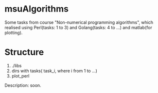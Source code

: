 # msuAlgorithms

Some tasks from course "Non-numerical programming algorithms", which realised using Perl(tasks: 1 to 3) and Golang(tasks: 4 to ...) and matlab(for plotting).

Structure
===========

1. ./libs
2. dirs with tasks( task_i, where i from 1 to ...)
3. plot_perl 

Description: soon.
